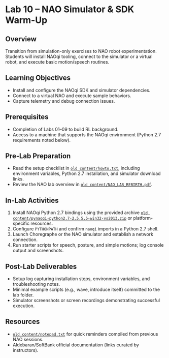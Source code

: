# Lab 10 – NAO Simulator & SDK Warm-Up

## Overview
Transition from simulation-only exercises to NAO robot experimentation. Students will install NAOqi tooling, connect to the simulator or a virtual robot, and execute basic motion/speech routines.

## Learning Objectives
- Install and configure the NAOqi SDK and simulator dependencies.
- Connect to a virtual NAO and execute sample behaviors.
- Capture telemetry and debug connection issues.

## Prerequisites
- Completion of Labs 01–09 to build RL background.
- Access to a machine that supports the NAOqi environment (Python 2.7 requirements noted below).

## Pre-Lab Preparation
- Read the setup checklist in [`old content/howto.txt`](../../old%20content/howto.txt), including environment variables, Python 2.7 installation, and simulator download links.
- Review the NAO lab overview in [`old content/NAO_LAB_REBIRTH.pdf`](../../old%20content/NAO_LAB_REBIRTH.pdf).

## In-Lab Activities
1. Install NAOqi Python 2.7 bindings using the provided archive [`old content/pynaoqi-python2.7-2.5.5.5-win32-vs2013.zip`](../../old%20content/pynaoqi-python2.7-2.5.5.5-win32-vs2013.zip) or platform-specific resources.
2. Configure `PYTHONPATH` and confirm `naoqi` imports in a Python 2.7 shell.
3. Launch Choregraphe or the NAO simulator and establish a network connection.
4. Run starter scripts for speech, posture, and simple motions; log console output and screenshots.

## Post-Lab Deliverables
- Setup log capturing installation steps, environment variables, and troubleshooting notes.
- Minimal example scripts (e.g., wave, introduce itself) committed to the lab folder.
- Simulator screenshots or screen recordings demonstrating successful execution.

## Resources
- [`old content/notepad.txt`](../../old%20content/notepad.txt) for quick reminders compiled from previous NAO sessions.
- Aldebaran/SoftBank official documentation (links curated by instructors).

